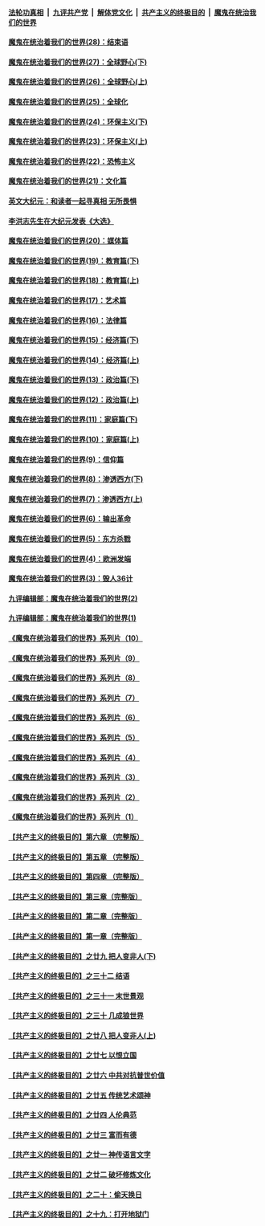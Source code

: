 

####  [法轮功真相](../../../../basic/blob/master/README.md?t=03040530) &nbsp;|&nbsp; [九评共产党](../../../../9ping.md/blob/master/README.md?t=03040530) &nbsp;|&nbsp; [解体党文化](../../../../jtdwh.md/blob/master/README.md?t=03040530)  &nbsp;|&nbsp; [共产主义的终极目的](../../../../gczydzjmd.md/blob/master/README.md?t=03040530) &nbsp;|&nbsp; [魔鬼在统治我们的世界](../../../../mgztzwmdsj.md/blob/master/README.md?t=03040530) 

#### [魔鬼在统治着我们的世界(28)：结束语](../pages/nsc422/n10936246.md?t=03040530) 

#### [魔鬼在统治着我们的世界(27)：全球野心(下)](../pages/nsc422/n10928319.md?t=03040530) 

#### [魔鬼在统治着我们的世界(26)：全球野心(上)](../pages/nsc422/n10900318.md?t=03040530) 

#### [魔鬼在统治着我们的世界(25)：全球化](../pages/nsc422/n10788205.md?t=03040530) 

#### [魔鬼在统治着我们的世界(24)：环保主义(下)](../pages/nsc422/n10695307.md?t=03040530) 

#### [魔鬼在统治着我们的世界(23)：环保主义(上)](../pages/nsc422/n10688613.md?t=03040530) 

#### [魔鬼在统治着我们的世界(22)：恐怖主义](../pages/nsc422/n10614727.md?t=03040530) 

#### [魔鬼在统治着我们的世界(21)：文化篇](../pages/nsc422/n10597706.md?t=03040530) 

#### [英文大纪元：和读者一起寻真相 无所畏惧](../pages/nsc422/n12542027.md?t=03040530) 

#### [李洪志先生在大纪元发表《大选》](../pages/nsc422/n12534746.md?t=03040530) 

#### [魔鬼在统治着我们的世界(20)：媒体篇](../pages/nsc422/n10586579.md?t=03040530) 

#### [魔鬼在统治着我们的世界(19)：教育篇(下)](../pages/nsc422/n10564808.md?t=03040530) 

#### [魔鬼在统治着我们的世界(18)：教育篇(上)](../pages/nsc422/n10526970.md?t=03040530) 

#### [魔鬼在统治着我们的世界(17)：艺术篇](../pages/nsc422/n10499093.md?t=03040530) 

#### [魔鬼在统治着我们的世界(16)：法律篇](../pages/nsc422/n10485969.md?t=03040530) 

#### [魔鬼在统治着我们的世界(15)：经济篇(下)](../pages/nsc422/n10469975.md?t=03040530) 

#### [魔鬼在统治着我们的世界(14)：经济篇(上)](../pages/nsc422/n10457370.md?t=03040530) 

#### [魔鬼在统治着我们的世界(13)：政治篇(下)](../pages/nsc422/n10448270.md?t=03040530) 

#### [魔鬼在统治着我们的世界(12)：政治篇(上)](../pages/nsc422/n10444576.md?t=03040530) 

#### [魔鬼在统治着我们的世界(11)：家庭篇(下)](../pages/nsc422/n10440961.md?t=03040530) 

#### [魔鬼在统治着我们的世界(10)：家庭篇(上)](../pages/nsc422/n10435448.md?t=03040530) 

#### [魔鬼在统治着我们的世界(9)：信仰篇](../pages/nsc422/n10432159.md?t=03040530) 

#### [魔鬼在统治着我们的世界(8)：渗透西方(下)](../pages/nsc422/n10429603.md?t=03040530) 

#### [魔鬼在统治着我们的世界(7)：渗透西方(上)](../pages/nsc422/n10426013.md?t=03040530) 

#### [魔鬼在统治着我们的世界(6)：输出革命](../pages/nsc422/n10421536.md?t=03040530) 

#### [魔鬼在统治着我们的世界(5)：东方杀戮](../pages/nsc422/n10417707.md?t=03040530) 

#### [魔鬼在统治着我们的世界(4)：欧洲发端](../pages/nsc422/n10414890.md?t=03040530) 

#### [魔鬼在统治着我们的世界(3)：毁人36计](../pages/nsc422/n10411583.md?t=03040530) 

#### [九评编辑部：魔鬼在统治着我们的世界(2)](../pages/nsc422/n10410036.md?t=03040530) 

#### [九评编辑部：魔鬼在统治着我们的世界(1)](../pages/nsc422/n10406825.md?t=03040530) 

#### [《魔鬼在统治着我们的世界》系列片（10）](../pages/nsc422/n12292670.md?t=03040530) 

#### [《魔鬼在统治着我们的世界》系列片（9）](../pages/nsc422/n12290859.md?t=03040530) 

#### [《魔鬼在统治着我们的世界》系列片（8）](../pages/nsc422/n12287445.md?t=03040530) 

#### [《魔鬼在统治着我们的世界》系列片（7）](../pages/nsc422/n12283425.md?t=03040530) 

#### [《魔鬼在统治着我们的世界》系列片（6）](../pages/nsc422/n12282314.md?t=03040530) 

#### [《魔鬼在统治着我们的世界》系列片（5）](../pages/nsc422/n12281419.md?t=03040530) 

#### [《魔鬼在统治着我们的世界》系列片（4）](../pages/nsc422/n12274024.md?t=03040530) 

#### [《魔鬼在统治着我们的世界》系列片（3）](../pages/nsc422/n12271322.md?t=03040530) 

#### [《魔鬼在统治着我们的世界》系列片（2）](../pages/nsc422/n12269049.md?t=03040530) 

#### [《魔鬼在统治着我们的世界》系列片（1）](../pages/nsc422/n12267575.md?t=03040530) 

#### [【共产主义的终极目的】第六章 （完整版）](../pages/nsc422/n11428913.md?t=03040530) 

#### [【共产主义的终极目的】第五章 （完整版）](../pages/nsc422/n11428912.md?t=03040530) 

#### [【共产主义的终极目的】第四章 （完整版）](../pages/nsc422/n11428907.md?t=03040530) 

#### [【共产主义的终极目的】第三章（完整版）](../pages/nsc422/n11428848.md?t=03040530) 

#### [【共产主义的终极目的】第二章（完整版）](../pages/nsc422/n11428831.md?t=03040530) 

#### [【共产主义的终极目的】第一章（完整版）](../pages/nsc422/n11417651.md?t=03040530) 

#### [【共产主义的终极目的】之廿九 把人变非人(下)](../pages/nsc422/n11344140.md?t=03040530) 

#### [【共产主义的终极目的】之三十二 结语](../pages/nsc422/n11360535.md?t=03040530) 

#### [【共产主义的终极目的】之三十一 末世景观](../pages/nsc422/n11351129.md?t=03040530) 

#### [【共产主义的终极目的】之三十 几成狼世界](../pages/nsc422/n11348280.md?t=03040530) 

#### [【共产主义的终极目的】之廿八 把人变非人(上)](../pages/nsc422/n11340492.md?t=03040530) 

#### [【共产主义的终极目的】之廿七 以恨立国](../pages/nsc422/n11336944.md?t=03040530) 

#### [【共产主义的终极目的】之廿六 中共对抗普世价值](../pages/nsc422/n11324785.md?t=03040530) 

#### [【共产主义的终极目的】之廿五 传统艺术颂神](../pages/nsc422/n11296396.md?t=03040530) 

#### [【共产主义的终极目的】之廿四 人伦典范](../pages/nsc422/n11296397.md?t=03040530) 

#### [【共产主义的终极目的】之廿三 富而有德](../pages/nsc422/n11283598.md?t=03040530) 

#### [【共产主义的终极目的】之廿一 神传语言文字](../pages/nsc422/n11263265.md?t=03040530) 

#### [【共产主义的终极目的】之廿二 破坏修炼文化](../pages/nsc422/n11245728.md?t=03040530) 

#### [【共产主义的终极目的】之二十：偷天换日](../pages/nsc422/n11238846.md?t=03040530) 

#### [【共产主义的终极目的】之十九：打开地狱门](../pages/nsc422/n11206376.md?t=03040530) 

